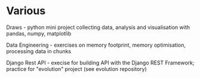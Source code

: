 # Various

Draws - python mini project collecting data, analysis and visualisation with pandas, numpy, matplotlib

Data Engineering - exercises on memory footprint, memory optimisation, processing data in chunks

Django Rest API - execise for building API with the Django REST Framework; practice for "evolution" project (see evolution repository)

